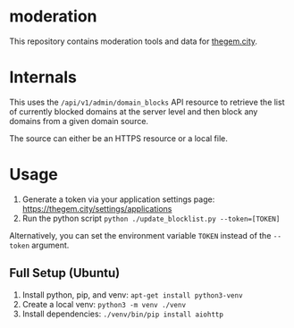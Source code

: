 # moderation

This repository contains moderation tools and data for [thegem.city](https://thegem.city/).

# Internals

This uses the `/api/v1/admin/domain_blocks` API resource to retrieve the list of currently blocked domains at the server level and then block any domains from a given domain source.

The source can either be an HTTPS resource or a local file.

# Usage

1. Generate a token via your application settings page: https://thegem.city/settings/applications
2. Run the python script `python ./update_blocklist.py --token=[TOKEN]`

Alternatively, you can set the environment variable `TOKEN` instead of the `--token` argument.

## Full Setup (Ubuntu)

1. Install python, pip, and venv: `apt-get install python3-venv`
2. Create a local venv: `python3 -m venv ./venv`
3. Install dependencies: `./venv/bin/pip install aiohttp`
